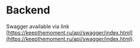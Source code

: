 # Backend
Swagger available via link
[https://keepthemoment.ru/api/swagger/index.html](https://keepthemoment.ru/api/swagger/index.html).
